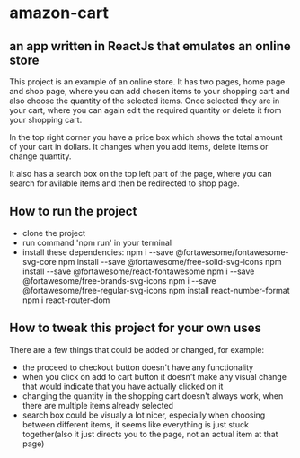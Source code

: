 # amazon-cart

## an app written in ReactJs that emulates an online store 

This project is an example of an online store. It has two pages, home page and shop page, where you can
add chosen items to your shopping cart and also choose the quantity of the selected items. Once selected 
they are in your cart, where you can again edit the required quantity or delete it from your shopping cart.

In the top right corner you have a price box which shows the total amount of your cart in dollars. It changes
when you add items, delete items or change quantity. 

It also has a search box on the top left part of the page, where you can search for avilable items and then 
be redirected to shop page.

## How to run the project

- clone the project
- run command 'npm run' in your terminal
- install these dependencies:
  npm i --save @fortawesome/fontawesome-svg-core
  npm install --save @fortawesome/free-solid-svg-icons
  npm install --save @fortawesome/react-fontawesome
  npm i --save @fortawesome/free-brands-svg-icons
  npm i --save @fortawesome/free-regular-svg-icons
  npm install react-number-format
  npm i react-router-dom


## How to tweak this project for your own uses

There are a few things that could be added or changed, for example:
- the proceed to checkout button doesn't have any functionality
- when you click on add to cart button it doesn't make any visual change
  that would indicate that you have actually clicked on it
- changing the quantity in the shopping cart doesn't always work, when there 
  are multiple items already selected
- search box could be visualy a lot nicer, especially when choosing between different items,
  it seems like everything is just stuck together(also it just directs you to the page,
  not an actual item at that page)


